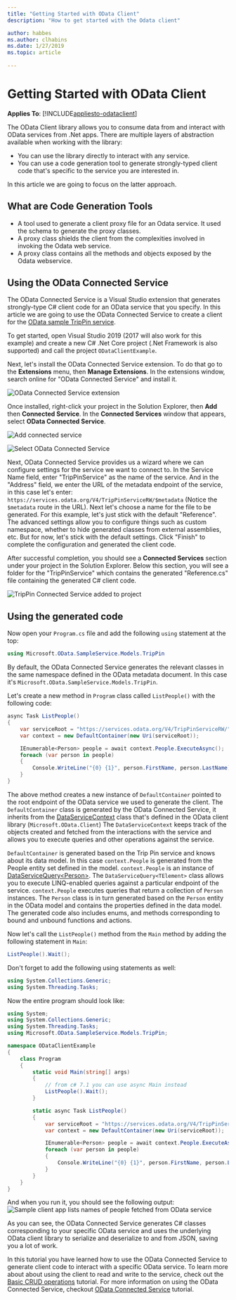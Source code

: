 ```yaml
---
title: "Getting Started with OData Client"
description: "How to get started with the Odata client"

author: habbes
ms.author: clhabins
ms.date: 1/27/2019
ms.topic: article
 
---
```

# Getting Started with OData Client

**Applies To**: [!INCLUDE[appliesto-odataclient](../../includes/appliesto-odataclient-v7.md)]

The OData Client library allows you to consume data from and interact with OData services from .Net apps. There are multiple layers of abstraction available when working with the library: 

* You can use the library directly to interact with any service.
* You can use a code generation tool to generate strongly-typed client code that's specific to the service you are interested in.

In this article we are going to focus on the latter approach.

## What are Code Generation Tools
* A tool used to generate a client proxy file for an Odata service. It used the schema to generate the proxy classes.
* A proxy class shields the client from the complexities involved in invoking the Odata web service.
* A proxy class contains all the methods and objects exposed by the Odata webservice.

## Using the OData Connected Service

The OData Connected Service is a Visual Studio extension that generates strongly-type C# client code for an OData service that you specify. In this article we are going to use the OData Connected Service to create a client for the [OData sample TripPin service](https://www.odata.org/blog/trippin-new-odata-v4-sample-service/).

To get started, open Visual Studio 2019 (2017 will also work for this example) and create a new C# .Net Core project (.Net Framework is also supported) and call the project `ODataClientExample`.

Next, let's install the OData Connected Service extension. To do that go to the **Extensions** menu, then **Manage Extensions**. In the extensions window, search online for "OData Connected Service" and install it.

![OData Connected Service extension](../../assets/2020-03-06-OCS-0-4-0-extension-download.png)


Once installed, right-click your project in the Solution Explorer, then **Add** then **Connected Service**. In the **Connected Services** window that appears, select **OData Connected Service**.

![Add connected service](../../assets/2020-03-06-add-connected-service-menu.png)

![Select OData Connected Service](../../assets/2020-03-06-connected-services-window-OCS.png)


Next, OData Connected Service provides us a wizard where we can configure settings for the service we want to connect to.  In the Service Name field, enter "TripPinService" as the name of the service. And in the "Address" field, we enter the URL of the metadata endpoint of the service, in this case let's enter: `https://services.odata.org/V4/TripPinServiceRW/$metadata` (Notice the `$metadata` route in the URL). Next let's choose a name for the file to be generated. For this example, let's just stick with the default "Reference". The advanced settings allow you to configure things such as custom namespace, whether to hide generated classes from external assemblies, etc. But for now, let's stick with the default settings. Click "Finish" to complete the configuration and generated the client code.

After successful completion, you should see a **Connected Services** section under your project in the Solution Explorer. Below this section, you will see a folder for the "TripPinService" which contains the generated "Reference.cs" file containing the generated C# client code.

![TripPin Connected Service added to project](../../assets/2020-03-06-OCS-added-to-project.png)

## Using the generated code

Now open your `Program.cs` file and add the following `using` statement at the top:

```c#
using Microsoft.OData.SampleService.Models.TripPin
```

By default, the OData Connected Service generates the relevant classes in the same namespace defined in the OData metadata document. In this case it's `Microsoft.OData.SampleService.Models.TripPin`.

Let's create a new method in `Program` class called `ListPeople()` with the following code:

```c#
async Task ListPeople()
{
    var serviceRoot = "https://services.odata.org/V4/TripPinServiceRW/"
    var context = new DefaultContainer(new Uri(serviceRoot));

    IEnumerable<Person> people = await context.People.ExecuteAsync();
    foreach (var person in people)
    {
        Console.WriteLine("{0} {1}", person.FirstName, person.LastName);
    }
}
```

The above method creates a new instance of `DefaultContainer` pointed to the root
endpoint of the OData service we used to generate the client.
The `DefaultContainer` class is generated by the OData Connected Service,
it inherits from the [DataServiceContext](/dotnet/api/microsoft.odata.client.dataservicecontext)
class that's defined in the OData client library (`Microsoft.OData.Client`)
The `DataServiceContext` keeps track of the objects created
and fetched from the interactions with the service and allows you to
execute queries and other operations against the service.

`DefaultContainer` is generated based on the Trip Pin service and knows about
its data model. In this case `context.People` is generated from the People
entity set defined in the model. `context.People` is an instance of
[DataServiceQuery&lt;Person&gt;](/dotnet/api/microsoft.odata.client.dataservicequery-1).
The `DataServiceQuery<TElement>` class allows you to execute LINQ-enabled queries against
a particular endpoint of the service. `context.People` executes queries that return a
collection of `Person` instances.
The `Person` class is in turn generated based on the `Person` entity in the
OData model and contains the properties defined in the data model.
The generated code also includes enums, and methods corresponding to bound and unbound functions and actions.

Now let's call the `ListPeople()` method from the `Main` method by adding the following
statement in `Main`:
```c#
ListPeople().Wait();
```
Don't forget to add the following using statements as well:
```c#
using System.Collections.Generic;
using System.Threading.Tasks;
```

Now the entire program should look like:
```c#
using System;
using System.Collections.Generic;
using System.Threading.Tasks;
using Microsoft.OData.SampleService.Models.TripPin;

namespace ODataClientExample
{
    class Program
    {
        static void Main(string[] args)
        {
            // from c# 7.1 you can use async Main instead
            ListPeople().Wait();
        }

        static async Task ListPeople()
        {
            var serviceRoot = "https://services.odata.org/V4/TripPinServiceRW/";
            var context = new DefaultContainer(new Uri(serviceRoot));

            IEnumerable<Person> people = await context.People.ExecuteAsync();
            foreach (var person in people)
            {
                Console.WriteLine("{0} {1}", person.FirstName, person.LastName);
            }
        }
    }
}
```
And when you run it, you should see the following output:
![Sample client app lists names of people fetched from OData service](../../assets/2020-03-06-OCS-sample-program-output.png)

As you can see, the OData Connected Service generates C# classes corresponding to your specific OData service and uses the underlying OData client library to serialize and deserialize to and from JSON, saving you a lot of work.

In this tutorial you have learned how to use the OData Connected Service to generate client code to interact with a specific OData service. To learn more about about using the client to read and write to the service, check out the [Basic CRUD operations](./basic-crud-operations.md) tutorial.
For more information on using the OData Connected Service, checkout [OData Connected Service](../../connectedservice/getting-started.md) tutorial.
